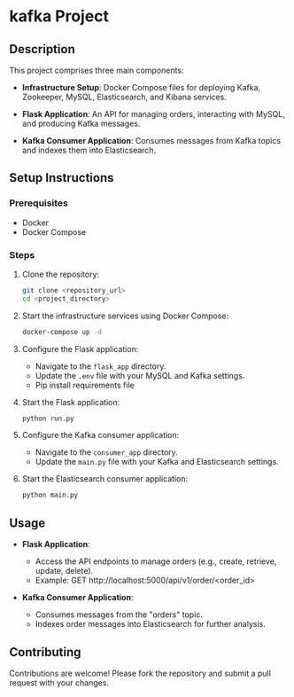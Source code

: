# kafka Project 

## Description

This project comprises three main components:

- **Infrastructure Setup**: Docker Compose files for deploying Kafka, Zookeeper, MySQL, Elasticsearch, and Kibana services.
  
- **Flask Application**: An API for managing orders, interacting with MySQL, and producing Kafka messages.
  
- **Kafka Consumer Application**: Consumes messages from Kafka topics and indexes them into Elasticsearch.


## Setup Instructions

### Prerequisites

- Docker
- Docker Compose

### Steps

1. Clone the repository:

    ```bash
    git clone <repository_url>
    cd <project_directory>
    ```

2. Start the infrastructure services using Docker Compose:

    ```bash
    docker-compose up -d
    ```

3. Configure the Flask application:
   - Navigate to the `flask_app` directory.
   - Update the `.env` file with your MySQL and Kafka settings.
   - Pip install requirements file

4. Start the Flask application:

    ```bash
    python run.py
    ```

5. Configure the Kafka consumer application:
   - Navigate to the `consumer_app` directory.
   - Update the `main.py` file with your Kafka and Elasticsearch settings.

6. Start the Elasticsearch consumer application:

    ```bash
    python main.py
    ```

## Usage

- **Flask Application**:
  - Access the API endpoints to manage orders (e.g., create, retrieve, update, delete).
  - Example: GET http://localhost:5000/api/v1/order/<order_id>

- **Kafka Consumer Application**:
  - Consumes messages from the "orders" topic.
  - Indexes order messages into Elasticsearch for further analysis.

## Contributing

Contributions are welcome! Please fork the repository and submit a pull request with your changes.
